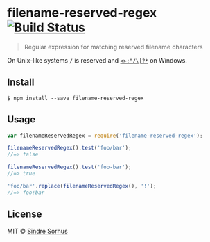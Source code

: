 # filename-reserved-regex [![Build Status](https://travis-ci.org/sindresorhus/filename-reserved-regex.svg?branch=master)](https://travis-ci.org/sindresorhus/filename-reserved-regex)

> Regular expression for matching reserved filename characters

On Unix-like systems `/` is reserved and [`<>:"/\|?*`](http://msdn.microsoft.com/en-us/library/aa365247%28VS.85%29#naming_conventions) on Windows.


## Install

```
$ npm install --save filename-reserved-regex
```


## Usage

```js
var filenameReservedRegex = require('filename-reserved-regex');

filenameReservedRegex().test('foo/bar');
//=> false

filenameReservedRegex().test('foo-bar');
//=> true

'foo/bar'.replace(filenameReservedRegex(), '!');
//=> foo!bar
```


## License

MIT © [Sindre Sorhus](http://sindresorhus.com)
